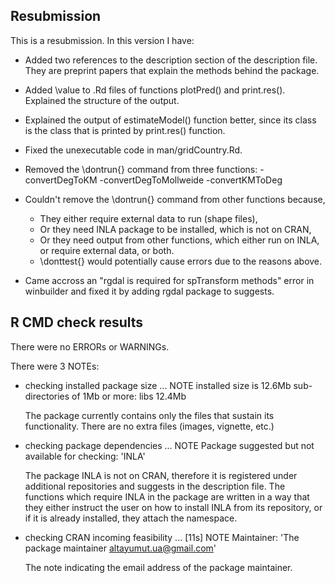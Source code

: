 ## Resubmission
This is a resubmission. In this version I have:

* Added two references to the description section of the description file. 
  They are preprint papers that explain the methods behind the package.

* Added \value to .Rd files of functions plotPred() and print.res(). Explained 
  the structure of the output.
  
* Explained the output of estimateModel() function better, since its class is 
  the class that is printed by print.res() function.
  
* Fixed the unexecutable code in man/gridCountry.Rd.

* Removed the \dontrun{} command from three functions:
  -convertDegToKM
  -convertDegToMollweide
  -convertKMToDeg
  
* Couldn't remove the \dontrun{} command from other functions because,
  - They either require external data to run (shape files),
  - Or they need INLA package to be installed, which is not on CRAN, 
  - Or they need output from other functions, which either run on INLA, or require 
    external data, or both.
  - \donttest{} would potentially cause errors due to the reasons above.

* Came accross an "rgdal is required for spTransform methods" error in winbuilder
  and fixed it by adding rgdal package to suggests. 


## R CMD check results
There were no ERRORs or WARNINGs. 

There were 3 NOTEs:

*   checking installed package size ... NOTE
    installed size is 12.6Mb
    sub-directories of 1Mb or more:
    libs  12.4Mb
    
    The package currently contains only the files that sustain its 
    functionality. There are no extra files (images, vignette, etc.)

*   checking package dependencies ... NOTE
    Package suggested but not available for checking: 'INLA'
    
    The package INLA is not on CRAN, therefore it is registered under additional
    repositories and suggests in the description file. The functions which 
    require INLA in the package are written in a way that they either instruct the 
    user on how to install INLA from its repository, or if it is already 
    installed, they attach the namespace.
    
*   checking CRAN incoming feasibility ... [11s] NOTE
    Maintainer: 'The package maintainer <altayumut.ua@gmail.com>'

    The note indicating the email address of the package maintainer.
    
